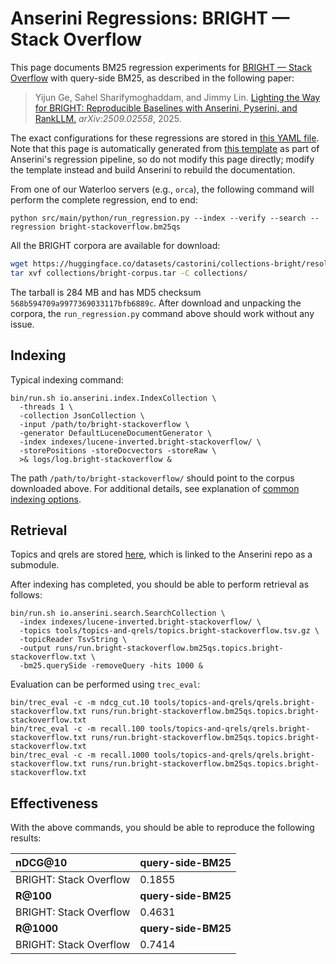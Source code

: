 # Anserini Regressions: BRIGHT &mdash; Stack Overflow

This page documents BM25 regression experiments for [BRIGHT &mdash; Stack Overflow](https://brightbenchmark.github.io/) with query-side BM25, as described in the following paper:

> Yijun Ge, Sahel Sharifymoghaddam, and Jimmy Lin. [Lighting the Way for BRIGHT: Reproducible Baselines with Anserini, Pyserini, and RankLLM.](https://arxiv.org/abs/2509.02558) _arXiv:2509.02558_, 2025.

The exact configurations for these regressions are stored in [this YAML file](../../src/main/resources/regression/bright-stackoverflow.bm25qs.yaml).
Note that this page is automatically generated from [this template](../../src/main/resources/docgen/templates/bright-stackoverflow.bm25qs.template) as part of Anserini's regression pipeline, so do not modify this page directly; modify the template instead and build Anserini to rebuild the documentation.

From one of our Waterloo servers (e.g., `orca`), the following command will perform the complete regression, end to end:

```
python src/main/python/run_regression.py --index --verify --search --regression bright-stackoverflow.bm25qs
```

All the BRIGHT corpora are available for download:

```bash
wget https://huggingface.co/datasets/castorini/collections-bright/resolve/main/bright-corpus.tar -P collections/
tar xvf collections/bright-corpus.tar -C collections/
```

The tarball is 284 MB and has MD5 checksum `568b594709a9977369033117bfb6889c`.
After download and unpacking the corpora, the `run_regression.py` command above should work without any issue.

## Indexing

Typical indexing command:

```
bin/run.sh io.anserini.index.IndexCollection \
  -threads 1 \
  -collection JsonCollection \
  -input /path/to/bright-stackoverflow \
  -generator DefaultLuceneDocumentGenerator \
  -index indexes/lucene-inverted.bright-stackoverflow/ \
  -storePositions -storeDocvectors -storeRaw \
  >& logs/log.bright-stackoverflow &
```

The path `/path/to/bright-stackoverflow/` should point to the corpus downloaded above.
For additional details, see explanation of [common indexing options](../../docs/common-indexing-options.md).

## Retrieval

Topics and qrels are stored [here](https://github.com/castorini/anserini-tools/tree/master/topics-and-qrels), which is linked to the Anserini repo as a submodule.

After indexing has completed, you should be able to perform retrieval as follows:

```
bin/run.sh io.anserini.search.SearchCollection \
  -index indexes/lucene-inverted.bright-stackoverflow/ \
  -topics tools/topics-and-qrels/topics.bright-stackoverflow.tsv.gz \
  -topicReader TsvString \
  -output runs/run.bright-stackoverflow.bm25qs.topics.bright-stackoverflow.txt \
  -bm25.querySide -removeQuery -hits 1000 &
```

Evaluation can be performed using `trec_eval`:

```
bin/trec_eval -c -m ndcg_cut.10 tools/topics-and-qrels/qrels.bright-stackoverflow.txt runs/run.bright-stackoverflow.bm25qs.topics.bright-stackoverflow.txt
bin/trec_eval -c -m recall.100 tools/topics-and-qrels/qrels.bright-stackoverflow.txt runs/run.bright-stackoverflow.bm25qs.topics.bright-stackoverflow.txt
bin/trec_eval -c -m recall.1000 tools/topics-and-qrels/qrels.bright-stackoverflow.txt runs/run.bright-stackoverflow.bm25qs.topics.bright-stackoverflow.txt
```

## Effectiveness

With the above commands, you should be able to reproduce the following results:

| **nDCG@10**                                                                                                  | **query-side-BM25**|
|:-------------------------------------------------------------------------------------------------------------|-----------|
| BRIGHT: Stack Overflow                                                                                       | 0.1855    |
| **R@100**                                                                                                    | **query-side-BM25**|
| BRIGHT: Stack Overflow                                                                                       | 0.4631    |
| **R@1000**                                                                                                   | **query-side-BM25**|
| BRIGHT: Stack Overflow                                                                                       | 0.7414    |
